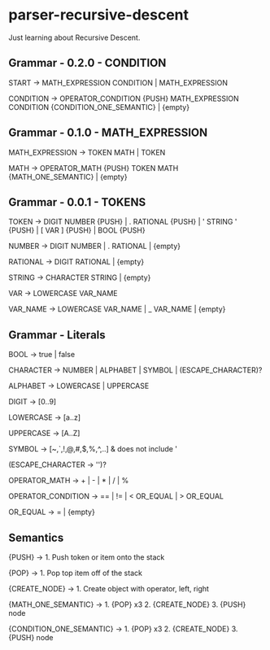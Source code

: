 # parser-recursive-descent
Just learning about Recursive Descent.

## Grammar - 0.2.0 - CONDITION

START -> MATH_EXPRESSION CONDITION | MATH_EXPRESSION

CONDITION -> OPERATOR_CONDITION {PUSH} MATH_EXPRESSION CONDITION {CONDITION_ONE_SEMANTIC} | {empty}

## Grammar - 0.1.0 - MATH_EXPRESSION

MATH_EXPRESSION -> TOKEN MATH | TOKEN

MATH -> OPERATOR_MATH {PUSH} TOKEN MATH {MATH_ONE_SEMANTIC} | {empty}

## Grammar - 0.0.1 - TOKENS

TOKEN -> DIGIT NUMBER {PUSH} | . RATIONAL {PUSH} | ' STRING ' {PUSH} | [ VAR ] {PUSH} | BOOL {PUSH}

NUMBER -> DIGIT NUMBER | . RATIONAL | {empty}

RATIONAL -> DIGIT RATIONAL | {empty}

STRING -> CHARACTER STRING | {empty}

VAR -> LOWERCASE VAR_NAME

VAR_NAME -> LOWERCASE VAR_NAME | _ VAR_NAME | {empty}


## Grammar - Literals

BOOL -> true | false

CHARACTER -> NUMBER | ALPHABET | SYMBOL | (ESCAPE_CHARACTER)?

ALPHABET -> LOWERCASE | UPPERCASE

DIGIT -> [0..9]

LOWERCASE -> [a..z]

UPPERCASE -> [A..Z]

SYMBOL -> [~,`,!,@,#,$,%,^,..] & does not include '

(ESCAPE_CHARACTER -> '')?

OPERATOR_MATH -> + | - | * | / | %

OPERATOR_CONDITION -> == | != | < OR_EQUAL | > OR_EQUAL

OR_EQUAL -> = | {empty}


## Semantics

{PUSH} -> 1. Push token or item onto the stack

{POP} -> 1. Pop top item off of the stack

{CREATE_NODE} -> 1. Create object with operator, left, right

{MATH_ONE_SEMANTIC} ->  1. {POP} x3
                        2. {CREATE_NODE}
                        3. {PUSH} node

{CONDITION_ONE_SEMANTIC} -> 1. {POP} x3
                            2. {CREATE_NODE}
                            3. {PUSH} node